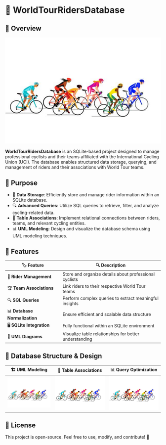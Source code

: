 # 🚴 WorldTourRidersDatabase

## 🚀 Overview
![Main Preview](assets/img/main.png)

**WorldTourRidersDatabase** is an SQLite-based project designed to manage professional cyclists and their teams affiliated with the International Cycling Union (UCI). The database enables structured data storage, querying, and management of riders and their associations with World Tour teams.

## 🎯 Purpose
- 📂 **Data Storage**: Efficiently store and manage rider information within an SQLite database.
- 🔍 **Advanced Queries**: Utilize SQL queries to retrieve, filter, and analyze cycling-related data.
- 🔗 **Table Associations**: Implement relational connections between riders, teams, and relevant cycling entities.
- 📊 **UML Modeling**: Design and visualize the database schema using UML modeling techniques.

## 📝 Features
| 🏷️ Feature         | 🔍 Description |
|----------------|-------------|
| 📌 **Rider Management** | Store and organize details about professional cyclists |
| 🏆 **Team Associations** | Link riders to their respective World Tour teams |
| 🔍 **SQL Queries** | Perform complex queries to extract meaningful insights |
| 📊 **Database Normalization** | Ensure efficient and scalable data structure |
| 🖥️ **SQLite Integration** | Fully functional within an SQLite environment |
| 📜 **UML Diagrams** | Visualize table relationships for better understanding |

## 📐 Database Structure & Design
| 🏗️ UML Modeling | 🔗 Table Associations | 📊 Query Optimization |
|-----------|-----------|-----------|
| ![UML Diagram](assets/img/uml_diagram.png) | ![Table Relationships](assets/img/table_relationships.png) | ![Query Execution](assets/img/query_execution.png) |

## 🌟 License
This project is open-source. Feel free to use, modify, and contribute! 🚀

